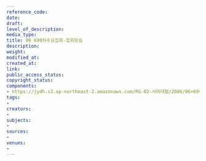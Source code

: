 ```yaml
---
reference_code: 
date: 
draft: 
level_of_description: 
media_type: 
title: 06 699차수요집회-집회모습
description: 
weight: 
modified_at: 
created_at: 
link: 
public_access_status: 
copyright_status: 
components:
- https://jydh.s3.ap-northeast-2.amazonaws.com/RG-02-서여대협/2006/06+699차수요집회-집회모습.jpg
tags:
- 
creators:
- 
subjects:
- 
sources:
- 
venues:
- 
---
```

